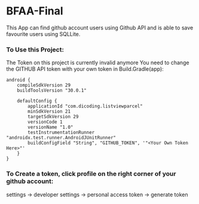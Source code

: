 # BFAA-Final
This App can find github account users using Github API and is able to save favourite users using SQLLite.

### To Use this Project:
The Token on this project is currently invalid anymore
You need to change the GITHUB API token with your own token in Build.Gradle(app):

```
android {
    compileSdkVersion 29
    buildToolsVersion "30.0.1"
    
    defaultConfig {
        applicationId "com.dicoding.listviewparcel"
        minSdkVersion 21
        targetSdkVersion 29
        versionCode 1
        versionName "1.0"
        testInstrumentationRunner "androidx.test.runner.AndroidJUnitRunner"
        buildConfigField "String", "GITHUB_TOKEN", '"<Your Own Token Here>"'
    }
}
```
    
    
### To Create a token, click profile on the right corner of your github account:
settings -> developer settings -> personal access token -> generate token

